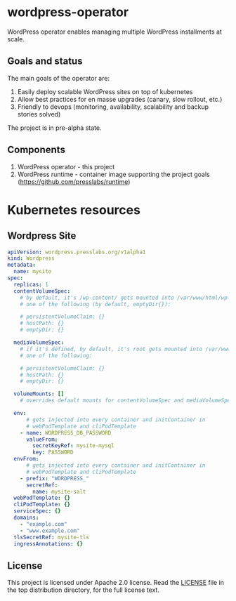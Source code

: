 # wordpress-operator
WordPress operator enables managing multiple WordPress installments at scale.

## Goals and status

The main goals of the operator are:

1. Easily deploy scalable WordPress sites on top of kubernetes
2. Allow best practices for en masse upgrades (canary, slow rollout, etc.)
3. Friendly to devops (monitoring, availability, scalability and backup stories solved)

The project is in pre-alpha state.

## Components

1. WordPress operator - this project
2. WordPress runtime - container image supporting the project goals (https://github.com/presslabs/runtime)

# Kubernetes resources

## Wordpress Site

```yaml
apiVersion: wordpress.presslabs.org/v1alpha1
kind: Wordpress
metadata:
  name: mysite
spec:
  replicas: 1
  contentVolumeSpec:
    # by default, it's /wp-content/ gets mounted into /var/www/html/wp-content
    # one of the following (by default, emptyDir{}):

    # persistentVolumeClaim: {}
    # hostPath: {}
    # emptyDir: {}

  mediaVolumeSpec:
    # if it's defined, by default, it's root gets mounted into /var/www/html/wp-content/uploads
    # one of the following:

    # persistentVolumeClaim: {}
    # hostPath: {}
    # emptyDir: {}

  volumeMounts: []
    # overrides default mounts for contentVolumeSpec and mediaVolumeSpec

  env:
      # gets injected into every container and initContainer in
      # webPodTemplate and cliPodTemplate
    - name: WORDPRESS_DB_PASSWORD
      valueFrom:
        secretKeyRef: mysite-mysql
        key: PASSWORD
  envFrom:
      # gets injected into every container and initContainer in
      # webPodTemplate and cliPodTemplate
    - prefix: "WORDPRESS_"
      secretRef:
        name: mysite-salt
  webPodTemplate: {}
  cliPodTemplate: {}
  serviceSpec: {}
  domains:
    - "example.com"
    - "www.example.com"
  tlsSecretRef: mysite-tls
  ingressAnnotations: {}
```

## License

This project is licensed under Apache 2.0 license. Read the [LICENSE](LICENSE) file in the
top distribution directory, for the full license text.
